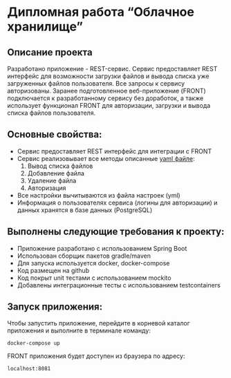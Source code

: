 # Дипломная работа “Облачное хранилище”

## Описание проекта

Разработано приложение - REST-сервис. Сервис предоставляет REST интерфейс для возможности загрузки файлов и вывода списка уже загруженных файлов пользователя.
Все запросы к сервису авторизованы. Заранее подготовленное веб-приложение (FRONT) подключается к разработанному сервису без доработок, а также использует функционал FRONT для авторизации, 
загрузки и вывода списка файлов пользователя.

## Основные свойства:
- Сервис предоставляет REST интерфейс для интеграции с FRONT
- Сервис реализовывает все методы описанные [yaml файле](./CloudServiceSpecification.yaml):
  1. Вывод списка файлов
  2. Добавление файла
  3. Удаление файла
  4. Авторизация
- Все настройки вычитываются из файла настроек (yml)
- Информация о пользователях сервиса (логины для авторизации) и данных хранятся в базе данных (PostgreSQL)

## Выполнены следующие требования к проекту:
- Приложение разработано с использованием Spring Boot
- Использован сборщик пакетов gradle/maven
- Для запуска используется docker, docker-compose
- Код размещен на github
- Код покрыт unit тестами с использованием mockito
- Добавлены интеграционные тесты с использованием testcontainers

## Запуск приложения:
Чтобы запустить приложение, перейдите в корневой каталог приложения и выполните в терминале команду:
```
docker-compose up
```
FRONT приложения будет доступен из браузера по адресу: 
```
localhost:8081
```
